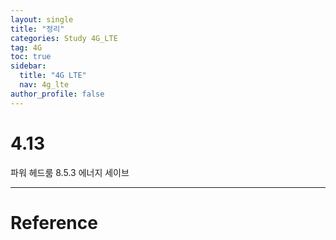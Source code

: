 ```yaml
---
layout: single
title: "정리"
categories: Study 4G_LTE
tag: 4G
toc: true
sidebar:
  title: "4G LTE"
  nav: 4g_lte
author_profile: false
---
```


# 4.13
파워 헤드룸 8.5.3
에너지 세이브


---
# Reference
